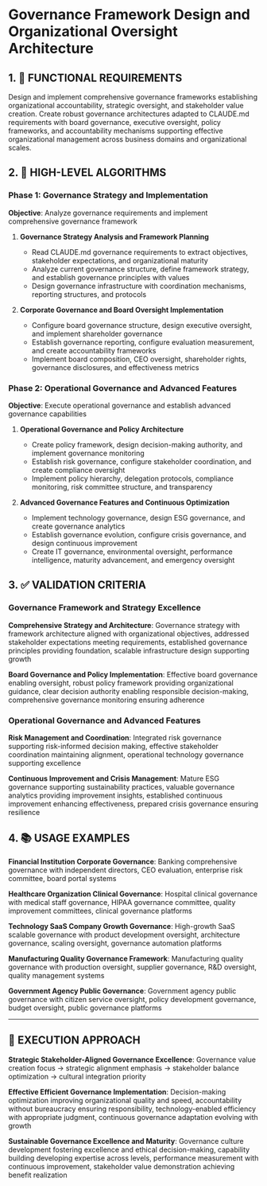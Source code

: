 # Governance Framework Design and Organizational Oversight Architecture

## 1. 🎯 FUNCTIONAL REQUIREMENTS

Design and implement comprehensive governance frameworks establishing organizational accountability, strategic oversight, and stakeholder value creation. Create robust governance architectures adapted to CLAUDE.md requirements with board governance, executive oversight, policy frameworks, and accountability mechanisms supporting effective organizational management across business domains and organizational scales.

## 2. 🔄 HIGH-LEVEL ALGORITHMS

### Phase 1: Governance Strategy and Implementation
**Objective**: Analyze governance requirements and implement comprehensive governance framework

1. **Governance Strategy Analysis and Framework Planning**
   - Read CLAUDE.md governance requirements to extract objectives, stakeholder expectations, and organizational maturity
   - Analyze current governance structure, define framework strategy, and establish governance principles with values
   - Design governance infrastructure with coordination mechanisms, reporting structures, and protocols

2. **Corporate Governance and Board Oversight Implementation**
   - Configure board governance structure, design executive oversight, and implement shareholder governance
   - Establish governance reporting, configure evaluation measurement, and create accountability frameworks
   - Implement board composition, CEO oversight, shareholder rights, governance disclosures, and effectiveness metrics

### Phase 2: Operational Governance and Advanced Features
**Objective**: Execute operational governance and establish advanced governance capabilities

1. **Operational Governance and Policy Architecture**
   - Create policy framework, design decision-making authority, and implement governance monitoring
   - Establish risk governance, configure stakeholder coordination, and create compliance oversight
   - Implement policy hierarchy, delegation protocols, compliance monitoring, risk committee structure, and transparency

2. **Advanced Governance Features and Continuous Optimization**
   - Implement technology governance, design ESG governance, and create governance analytics
   - Establish governance evolution, configure crisis governance, and design continuous improvement
   - Create IT governance, environmental oversight, performance intelligence, maturity advancement, and emergency oversight

## 3. ✅ VALIDATION CRITERIA

### Governance Framework and Strategy Excellence
**Comprehensive Strategy and Architecture**: Governance strategy with framework architecture aligned with organizational objectives, addressed stakeholder expectations meeting requirements, established governance principles providing foundation, scalable infrastructure design supporting growth

**Board Governance and Policy Implementation**: Effective board governance enabling oversight, robust policy framework providing organizational guidance, clear decision authority enabling responsible decision-making, comprehensive governance monitoring ensuring adherence

### Operational Governance and Advanced Features
**Risk Management and Coordination**: Integrated risk governance supporting risk-informed decision making, effective stakeholder coordination maintaining alignment, operational technology governance supporting excellence

**Continuous Improvement and Crisis Management**: Mature ESG governance supporting sustainability practices, valuable governance analytics providing improvement insights, established continuous improvement enhancing effectiveness, prepared crisis governance ensuring resilience

## 4. 📚 USAGE EXAMPLES

**Financial Institution Corporate Governance**: Banking comprehensive governance with independent directors, CEO evaluation, enterprise risk committee, board portal systems

**Healthcare Organization Clinical Governance**: Hospital clinical governance with medical staff governance, HIPAA governance committee, quality improvement committees, clinical governance platforms

**Technology SaaS Company Growth Governance**: High-growth SaaS scalable governance with product development oversight, architecture governance, scaling oversight, governance automation platforms

**Manufacturing Quality Governance Framework**: Manufacturing quality governance with production oversight, supplier governance, R&D oversight, quality management systems

**Government Agency Public Governance**: Government agency public governance with citizen service oversight, policy development governance, budget oversight, public governance platforms

---

## 🎯 EXECUTION APPROACH

**Strategic Stakeholder-Aligned Governance Excellence**: Governance value creation focus → strategic alignment emphasis → stakeholder balance optimization → cultural integration priority

**Effective Efficient Governance Implementation**: Decision-making optimization improving organizational quality and speed, accountability without bureaucracy ensuring responsibility, technology-enabled efficiency with appropriate judgment, continuous governance adaptation evolving with growth

**Sustainable Governance Excellence and Maturity**: Governance culture development fostering excellence and ethical decision-making, capability building developing expertise across levels, performance measurement with continuous improvement, stakeholder value demonstration achieving benefit realization